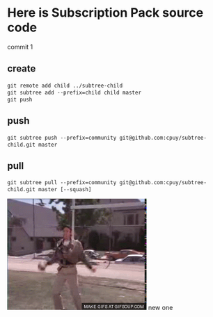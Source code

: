 # Here is Subscription Pack source code
commit 1
## create
```shell
git remote add child ../subtree-child 
git subtree add --prefix=child child master
git push
```

## push
 ```shell
git subtree push --prefix=community git@github.com:cpuy/subtree-child.git master
```

## pull
```shell
git subtree pull --prefix=community git@github.com:cpuy/subtree-child.git master [--squash]
```

![](victory.gif)
 new one
